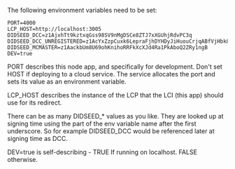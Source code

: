 The following environment variables need to be set:

```
PORT=4000
LCP_HOST=http://localhost:3005
DIDSEED_DCC=z1AjxhTt9kztxqGss98SV9nMgDSCe8ZTJ7xXGUhjRdvPC3q
DIDSEED_DCC_UNREGISTERED=z1AcYxZzpCuxk6LepraFjhDYHDyJiHuouCrjqABfVjHbk8f
DIDSEED_MCMASTER=z1AackbUm8U69ohKnihoRRFkXcXJd4Ra1PkAboQ2ZRy1ngB
DEV=true
```

PORT describes this node app, and specifically for development.  Don't set HOST if deploying to a cloud service.  The service allocates the port and sets its value as an environment variable.

LCP_HOST describes the instance of the LCP that the LCI (this app) should use for its redirect.

There can be as many DIDSEED_* values as you like.  They are looked up at signing time using the part of the env variable name after the first underscore.  So for example DIDSEED_DCC would be referenced later at signing time as DCC.

DEV=true is self-describing - TRUE If running on localhost.  FALSE otherwise.
